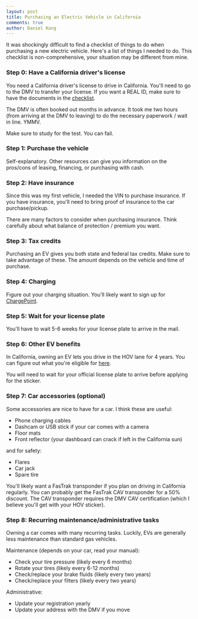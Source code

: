 ```yaml
---
layout: post
title: Purchasing an Electric Vehicle in California
comments: true
author: Daniel Kang
---
```



It was shockingly difficult to find a checklist of things to do when purchasing a new electric
vehicle. Here's a list of things I needed to do. This checklist is non-comprehensive, your situation
may be different from mine.


### Step 0: Have a California driver's license

You need a California driver's license to drive in California. You'll need to go to the DMV to
transfer your license. If you want a REAL ID, make sure to have the documents in the [checklist](https://realid.dmv.ca.gov/your-real-id-checklist/).

The DMV is often booked out months in advance. It took me two hours (from arriving at the DMV to
leaving) to do the necessary paperwork / wait in line. YMMV.

Make sure to study for the test. You can fail.


### Step 1: Purchase the vehicle

Self-explanatory. Other resources can give you information on the pros/cons of leasing, financing,
or purchasing with cash.


### Step 2: Have insurance

Since this was my first vehicle, I needed the VIN to purchase insurance. If you have insurance,
you'll need to bring proof of insurance to the car purchase/pickup.

There are many factors to consider when purchasing insurance. Think carefully about what balance of
protection / premium you want.


### Step 3: Tax credits

Purchasing an EV gives you both state and federal tax credits. Make sure to take advantage of these.
The amount depends on the vehicle and time of purchase.



### Step 4: Charging

Figure out your charging situation. You'll likely want to sign up for [ChargePoint](https://www.chargepoint.com/).


### Step 5: Wait for your license plate

You'll have to wait 5-6 weeks for your license plate to arrive in the mail.


### Step 6: Other EV benefits

In California, owning an EV lets you drive in the HOV lane for 4 years. You can figure out what
you're eligible for [here](https://www.dmv.ca.gov/portal/dmv/?1dmy&urile=wcm:path:/dmv_content_en/dmv/vr/decal).

You will need to wait for your official license plate to arrive before applying for the sticker.




### Step 7: Car accessories (optional)

Some accessories are nice to have for a car. I think these are useful:
- Phone charging cables
- Dashcam or USB stick if your car comes with a camera
- Floor mats
- Front reflector (your dashboard can crack if left in the California sun)

and for safety:
- Flares
- Car jack
- Spare tire

You'll likely want a FasTrak transponder if you plan on driving in California regularly. You can
probably get the FasTrak CAV transponder for a 50% discount. The CAV transponder requires the DMV
CAV certification (which I believe you'll get with your HOV sticker).


### Step 8: Recurring maintenance/administrative tasks

Owning a car comes with many recurring tasks. Luckily, EVs are generally less maintenance than
standard gas vehicles.

Maintenance (depends on your car, read your manual):
- Check your tire pressure (likely every 6 months)
- Rotate your tires (likely every 6-12 months)
- Check/replace your brake fluids (likely every two years)
- Check/replace your filters (likely every two years)

Administrative:
- Update your registration yearly
- Update your address with the DMV if you move
